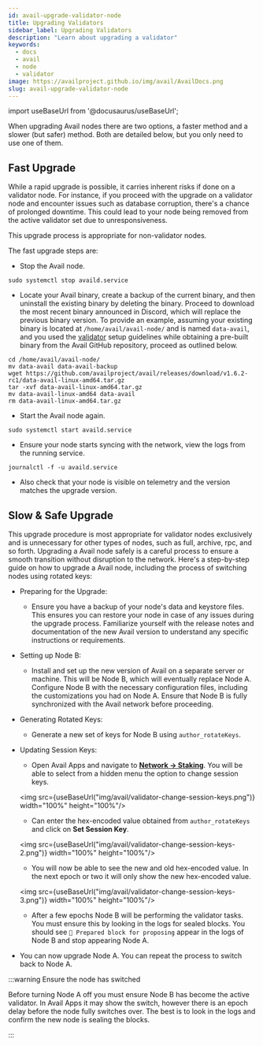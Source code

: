 ```yaml
---
id: avail-upgrade-validator-node
title: Upgrading Validators
sidebar_label: Upgrading Validators
description: "Learn about upgrading a validator"
keywords:
  - docs
  - avail
  - node
  - validator
image: https://availproject.github.io/img/avail/AvailDocs.png
slug: avail-upgrade-validator-node
---
```

import useBaseUrl from '@docusaurus/useBaseUrl';

When upgrading Avail nodes there are two options, a faster method and a slower (but safer) method. Both are detailed below, but you only need to use one of them.

## Fast Upgrade

While a rapid upgrade is possible, it carries inherent risks if done on a validator node. For instance, if you proceed with the upgrade on a validator node and encounter issues such as database corruption, there's a chance of prolonged downtime. This could lead to your node being removed from the active validator set due to unresponsiveness.

This upgrade process is appropriate for non-validator nodes.

The fast upgrade steps are:

- Stop the Avail node.
```
sudo systemctl stop availd.service
```

- Locate your Avail binary, create a backup of the current binary, and then uninstall the existing binary by deleting the binary. Proceed to download the most recent binary announced in Discord, which will replace the previous binary version. 
To provide an example, assuming your existing binary is located at `/home/avail/avail-node/` and is named `data-avail`, and you used the [validator](/join-the-network/run-avail/validator) setup guidelines while obtaining a pre-built binary from the Avail GitHub repository, proceed as outlined below.
```
cd /home/avail/avail-node/
mv data-avail data-avail-backup
wget https://github.com/availproject/avail/releases/download/v1.6.2-rc1/data-avail-linux-amd64.tar.gz
tar -xvf data-avail-linux-amd64.tar.gz
mv data-avail-linux-amd64 data-avail
rm data-avail-linux-amd64.tar.gz
```

- Start the Avail node again.
```
sudo systemctl start availd.service
```

- Ensure your node starts syncing with the network, view the logs from the running service.
```
journalctl -f -u availd.service
```

- Also check that your node is visible on telemetry and the version matches the upgrade version.


## Slow & Safe Upgrade

This upgrade procedure is most appropriate for validator nodes exclusively and is unnecessary for other types of nodes, such as full, archive, rpc, and so forth. Upgrading a Avail node safely is a careful process to ensure a smooth transition without disruption to the network. Here's a step-by-step guide on how to upgrade a Avail node, 
including the process of switching nodes using rotated keys:

- Preparing for the Upgrade:

	- Ensure you have a backup of your node's data and keystore files. This ensures you can restore your node in case of any issues during the upgrade process.
	Familiarize yourself with the release notes and documentation of the new Avail version to understand any specific instructions or requirements.
	
- Setting up Node B:
	- Install and set up the new version of Avail on a separate server or machine. This will be Node B, which will eventually replace Node A. Configure Node B with the 
	necessary configuration files, including the customizations you had on Node A. Ensure that Node B is fully synchronized with the Avail network before proceeding.

- Generating Rotated Keys:
	- Generate a new set of keys for Node B using `author_rotateKeys`. 

- Updating Session Keys:
	- Open Avail Apps and navigate to [**Network &rarr; Staking**](https://testnet.avail.tools/#/staking/actions). You will be able to select from a hidden menu the option 
	to change session keys.

	 <img src={useBaseUrl("img/avail/validator-change-session-keys.png")} width="100%" height="100%"/>

	- Can enter the hex-encoded value obtained from `author_rotateKeys` and click on **Set Session Key**.
	
	 <img src={useBaseUrl("img/avail/validator-change-session-keys-2.png")} width="100%" height="100%"/>

	- You will now be able to see the new and old hex-encoded value. In the next epoch or two it will only show the new hex-encoded 
	value.

	 <img src={useBaseUrl("img/avail/validator-change-session-keys-3.png")} width="100%" height="100%"/>

	- After a few epochs Node B will be performing the validator tasks. You must ensure this by looking in the logs for sealed blocks. You should see `🎁 Prepared block for proposing` appear
	 in the logs of Node B and stop appearing Node A.


- You can now upgrade Node A. You can repeat the process to switch back to Node A.

:::warning Ensure the node has switched

Before turning Node A off you must ensure Node B has become the active validator. In Avail Apps it may show the switch, however there is an epoch delay before the node 
fully switches over. The best is to look in the logs and confirm the new node is sealing the blocks.

:::

